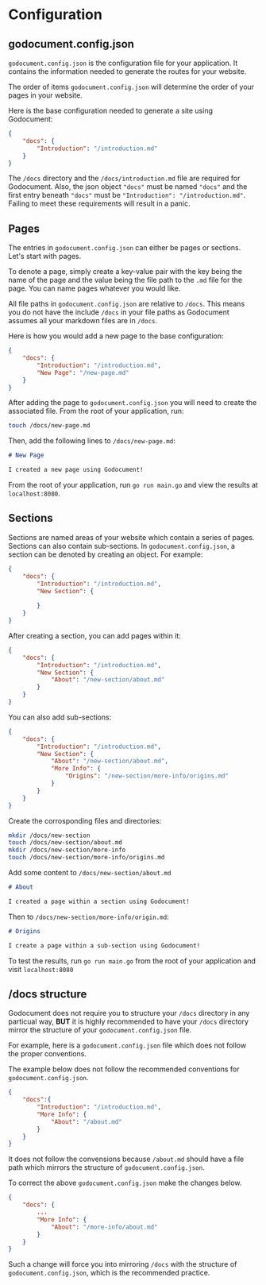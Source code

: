 # Configuration

## godocument.config.json

`godocument.config.json` is the configuration file for your application. It contains the information needed to generate the routes for your website. 

<md-important>The order of items `godocument.config.json` will determine the order of your pages in your website.</md-important>

Here is the base configuration needed to generate a site using Godocument:

```json
{
    "docs": {
        "Introduction": "/introduction.md"
    }
}
```

<md-warning>The `/docs` directory and the `/docs/introduction.md` file are required for Godocument. Also, the json object `"docs"` must be named `"docs"` and the first entry beneath `"docs"` must be `"Introduction": "/introduction.md"`. Failing to meet these requirements will result in a panic.</md-warning>

## Pages

The entries in `godocument.config.json` can either be pages or sections. Let's start with pages.

To denote a page, simply create a key-value pair with the key being the name of the page and the value being the file path to the `.md` file for the page. You can name pages whatever you would like.

<md-important>All file paths in `godocument.config.json` are relative to `/docs`. This means you do not have the include `/docs` in your file paths as Godocument assumes all your markdown files are in `/docs`.</md-important>

Here is how you would add a new page to the base configuration:

```json
{
    "docs": {
        "Introduction": "/introduction.md",
        "New Page": "/new-page.md"
    }
}
```

After adding the page to `godocument.config.json` you will need to create the associated file. From the root of your application, run:

```bash
touch /docs/new-page.md
```

Then, add the following lines to `/docs/new-page.md`:

```md
# New Page

I created a new page using Godocument!
```

From the root of your application, run `go run main.go` and view the results at `localhost:8080`.

## Sections

Sections are named areas of your website which contain a series of pages. Sections can also contain sub-sections. In `godocument.config.json`, a section can be denoted by creating an object. For example:

```json
{
    "docs": {
        "Introduction": "/introduction.md",
        "New Section": {
            
        }
    }
}
```

After creating a section, you can add pages within it:

```json
{
    "docs": {
        "Introduction": "/introduction.md",
        "New Section": {
            "About": "/new-section/about.md" 
        }
    }
}
```

You can also add sub-sections:

```json
{
    "docs": {
        "Introduction": "/introduction.md",
        "New Section": {
            "About": "/new-section/about.md",
            "More Info": {
                "Origins": "/new-section/more-info/origins.md"
            }
        }
    }
}
```

Create the corrosponding files and directories:

```bash
mkdir /docs/new-section
touch /docs/new-section/about.md
mkdir /docs/new-section/more-info
touch /docs/new-section/more-info/origins.md
```

Add some content to `/docs/new-section/about.md`

```md
# About

I created a page within a section using Godocument!
```

Then to `/docs/new-section/more-info/origin.md`:

```md
# Origins

I create a page within a sub-section using Godocument!
```

To test the results, run `go run main.go` from the root of your application and visit `localhost:8080`

## /docs structure

Godocument does not require you to structure your `/docs` directory in any particual way, **BUT** it is highly recommended to have your `/docs` directory mirror the structure of your `godocument.config.json` file.

For example, here is a `godocument.config.json` file which does not follow the proper conventions.

<md-warning>The example below does not follow the recommended conventions for `godocument.config.json`.</md-warning>

```json
{
    "docs":{
        "Introduction": "/introduction.md",
        "More Info": {
            "About": "/about.md"
        }
    }
}
```

It does not follow the convensions because `/about.md` should have a file path which mirrors the structure of `godocument.config.json`.

<md-correct>To correct the above `godocument.config.json` make the changes below.</md-correct>

```json
{
    "docs": {
        ...
        "More Info": {
            "About": "/more-info/about.md"
        }
    }
}
```

Such a change will force you into mirroring `/docs` with the structure of `godocument.config.json`, which is the recommended practice.
